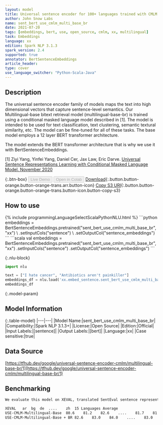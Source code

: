 ```yaml
---
layout: model
title: Universal sentence encoder for 100+ languages trained with CMLM (sent_bert_use_cmlm_multi_base_br)
author: John Snow Labs
name: sent_bert_use_cmlm_multi_base_br
date: 2021-07-20
tags: [embeddings, bert, use, open_source, cmlm, xx, multilingual]
task: Embeddings
language: xx
edition: Spark NLP 3.1.3
spark_version: 2.4
supported: true
annotator: BertSentenceEmbeddings
article_header:
type: cover
use_language_switcher: "Python-Scala-Java"
---
```


## Description

The universal sentence encoder family of models maps the text into high dimensional vectors that capture sentence-level semantics. Our Multilingual-base bitext retrieval model (multilingual-base-br) is trained using a conditional masked language model described in [1]. The model is intended to be used for text classification, text clustering, semantic textural similarity, etc. The model can be fine-tuned for all of these tasks. The base model employs a 12 layer BERT transformer architecture.


The model extends the BERT transformer architecture that is why we use it with BertSentenceEmbeddings.

[1] Ziyi Yang, Yinfei Yang, Daniel Cer, Jax Law, Eric Darve. [Universal Sentence Representations Learning with Conditional Masked Language Model. November 2020](https://openreview.net/forum?id=WDVD4lUCTzU)

{:.btn-box}
<button class="button button-orange" disabled>Live Demo</button>
<button class="button button-orange" disabled>Open in Colab</button>
[Download](https://s3.amazonaws.com/auxdata.johnsnowlabs.com/public/models/sent_bert_use_cmlm_multi_base_br_xx_3.1.3_2.4_1626783435472.zip){:.button.button-orange.button-orange-trans.arr.button-icon}
[Copy S3 URI](s3://auxdata.johnsnowlabs.com/public/models/sent_bert_use_cmlm_multi_base_br_xx_3.1.3_2.4_1626783435472.zip){:.button.button-orange.button-orange-trans.button-icon.button-copy-s3}

## How to use



<div class="tabs-box" markdown="1">
{% include programmingLanguageSelectScalaPythonNLU.html %}
```python
embeddings = BertSentenceEmbeddings.pretrained("sent_bert_use_cmlm_multi_base_br", "xx") \
.setInputCols("sentence") \
.setOutputCol("sentence_embeddings")
```
```scala
val embeddings = BertSentenceEmbeddings.pretrained("sent_bert_use_cmlm_multi_base_br", "xx")
.setInputCols("sentence")
.setOutputCol("sentence_embeddings")
```

{:.nlu-block}
```python
import nlu

text = ["I hate cancer", "Antibiotics aren't painkiller"]
embeddings_df = nlu.load('xx.embed_sentence.sent_bert_use_cmlm_multi_base_br').predict(text, output_level='sentence')
embeddings_df
```
</div>

{:.model-param}
## Model Information

{:.table-model}
|---|---|
|Model Name:|sent_bert_use_cmlm_multi_base_br|
|Compatibility:|Spark NLP 3.1.3+|
|License:|Open Source|
|Edition:|Official|
|Input Labels:|[sentence]|
|Output Labels:|[bert]|
|Language:|xx|
|Case sensitive:|true|

## Data Source

[https://tfhub.dev/google/universal-sentence-encoder-cmlm/multilingual-base-br/1](https://tfhub.dev/google/universal-sentence-encoder-cmlm/multilingual-base-br/1)

## Benchmarking

```bash
We evaluate this model on XEVAL, translated SentEval sentence representation benchmark. XEVAL will be publicly available soon.

XEVAL	ar	bg	de	....	zh	15 Languages Average
USE-CMLM-Multilingual-Base	80.6	81.2	82.6	....	81.7	81.2
USE-CMLM-Multilingual-Base + BR	82.6	83.0	84.0	....	83.0	82.8

```

